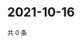# 2021-10-16

共 0 条

<!-- BEGIN WEIBO -->
<!-- 最后更新时间 Sat Oct 16 2021 11:14:02 GMT+0800 (China Standard Time) -->

<!-- END WEIBO -->
